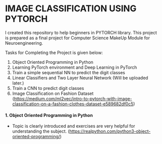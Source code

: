 # IMAGE CLASSIFICATION USING PYTORCH

I created this repository to help beginners in PYTORCH library. This project is prepared as a final project for Computer Science MakeUp Module for Neuroengineering.

Tasks for Completing the Project is given below: 

1. Object Oriented Programming in Python
2. Learning PyTorch environment and Deep Learning in PyTorch
3. Train a simple sequential NN to predict the digit classes
4. Linear Classifiers and Two Layer Neural Network (Will be uploaded later.) 
5. Train a CNN to predict digit classes
6. Image Classification on Fashion Dataset (https://medium.com/ml2vec/intro-to-pytorch-with-image-classification-on-a-fashion-clothes-dataset-e589682df0c5)

#### 1. Object Oriented Programming in Python
- Topic is clearly introduced and exercises are very helpful for understanding the subject. (https://realpython.com/python3-object-oriented-programming/)

